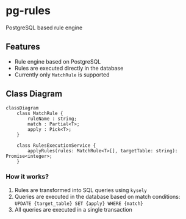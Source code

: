 # pg-rules

PostgreSQL based rule engine

## Features

- Rule engine based on PostgreSQL
- Rules are executed directly in the database
- Currently only `MatchRule` is supported

## Class Diagram

```mermaid
classDiagram
    class MatchRule {
        ruleName : string;
        match : Partial<T>;
        apply : Pick<T>;
    }
    
    class RulesExecutionService {
        applyRules(rules: MatchRule<T>[], targetTable: string): Promise<integer>;
    }
```

### How it works?

1. Rules are transformed into SQL queries using `kysely`
2. Queries are executed in the database based on match conditions: `UPDATE {target_table} SET {apply} WHERE {match}`
3. All queries are executed in a single transaction